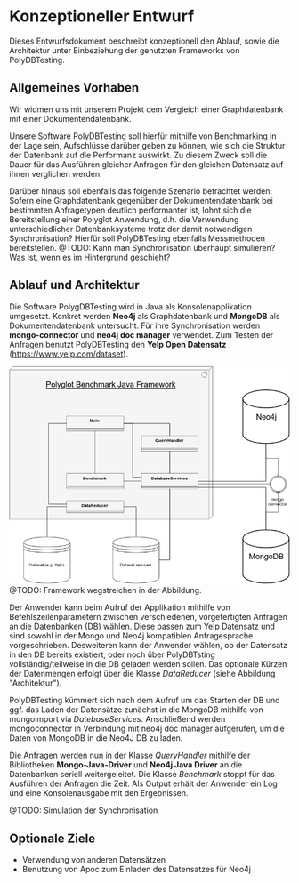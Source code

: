 # Konzeptioneller Entwurf

Dieses Entwurfsdokument beschreibt konzeptionell den Ablauf, sowie die Architektur unter Einbeziehung der genutzten Frameworks von PolyDBTesting.

## Allgemeines Vorhaben
Wir widmen uns mit unserem Projekt dem Vergleich einer Graphdatenbank mit einer Dokumentendatenbank.

Unsere Software PolyDBTesting soll hierfür mithilfe von Benchmarking in der Lage sein, Aufschlüsse darüber geben zu können, wie sich die Struktur der Datenbank auf die Performanz auswirkt. Zu diesem Zweck soll die Dauer für das Ausführen gleicher Anfragen für den gleichen Datensatz auf ihnen verglichen werden.

Darüber hinaus soll ebenfalls das folgende Szenario betrachtet werden: Sofern eine Graphdatenbank gegenüber der Dokumentendatenbank bei bestimmten Anfragetypen deutlich performanter ist, lohnt sich die Bereitstellung einer Polyglot Anwendung, d.h. die Verwendung unterschiedlicher Datenbanksysteme trotz der damit notwendigen Synchronisation? Hierfür soll  PolyDBTesting ebenfalls Messmethoden bereitstellen. @TODO: Kann man Synchronisation überhaupt simulieren? Was ist, wenn es im Hintergrund geschieht?


## Ablauf und Architektur

Die Software PolygDBTesting wird in Java als Konsolenapplikation umgesetzt.
Konkret werden **Neo4j** als Graphdatenbank und **MongoDB** als Dokumentendatenbank untersucht. Für ihre Synchronisation werden **mongo-connector** und **neo4j doc manager** verwendet.
Zum Testen der Anfragen benutzt PolyDBTesting den **Yelp Open Datensatz** (https://www.yelp.com/dataset).

![Architektur](architecture.png "Architektur")
@TODO: Framework wegstreichen in der Abbildung.

Der Anwender kann beim Aufruf der Applikation mithilfe von Befehlszeilenparametern zwischen verschiedenen, vorgefertigten Anfragen an die Datenbanken (DB) wählen. Diese passen zum Yelp Datensatz und sind sowohl in der Mongo und Neo4j kompatiblen Anfragesprache vorgeschrieben. Desweiteren kann der Anwender wählen, ob der Datensatz in den DB bereits existiert, oder noch über PolyDBTsting vollständig/teilweise in die DB geladen werden sollen. Das optionale Kürzen der Datenmengen erfolgt über die Klasse *DataReducer* (siehe Abbildung "Architektur").

PolyDBTesting kümmert sich nach dem Aufruf um das Starten der DB und ggf. das Laden der Datensätze zunächst in die MongoDB mithilfe von mongoimport via *DatebaseServices*. Anschließend werden mongoconnector in Verbindung mit neo4j doc manager aufgerufen, um die Daten von MongoDB in die Neo4J DB zu laden. 

Die Anfragen werden nun in der Klasse *QueryHandler*  mithilfe der Bibliotheken **Mongo-Java-Driver** und **Neo4j Java Driver** an die Datenbanken seriell weitergeleitet. Die Klasse *Benchmark* stoppt für das Ausführen der Anfragen die Zeit.
Als Output erhält der Anwender ein Log und eine Konsolenausgabe mit den Ergebnissen.

@TODO: Simulation der Synchronisation

## Optionale Ziele
* Verwendung von anderen Datensätzen
* Benutzung von Apoc zum Einladen des Datensatzes für Neo4j
